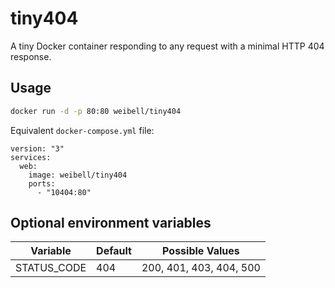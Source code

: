 # tiny404

A tiny Docker container responding to any request with a minimal HTTP 404 response.


## Usage

```bash
docker run -d -p 80:80 weibell/tiny404
```

Equivalent `docker-compose.yml` file:

```docker-compose
version: "3"
services:
  web:
    image: weibell/tiny404
    ports:
      - "10404:80"
```

## Optional environment variables

| Variable  | Default | Possible Values |
| - | - | - |
| STATUS_CODE  | 404  | 200, 401, 403, 404, 500 |
